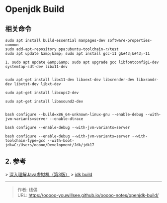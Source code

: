# Openjdk Build


## 相关命令

```shell
sudo apt install build-essential manpages-dev software-properties-common
sudo add-apt-repository ppa:ubuntu-toolchain-r/test
sudo apt update &amp;&amp; sudo apt install gcc-11 g&#43;&#43;-11

1. sudo apt update &amp;&amp; sudo apt upgrade gcc libfontconfig1-dev systemtap-sdt-dev libx11-dev


sudo apt-get install libx11-dev libxext-dev libxrender-dev libxrandr-dev libxtst-dev libxt-dev

sudo apt-get install libcups2-dev

sudo apt-get install libasound2-dev


bash configure --build=x86_64-unknown-linux-gnu --enable-debug --with-jvm-variants=server --enable-dtrace

bash configure --enable-debug --with-jvm-variants=server 

bash configure --enable-debug --with-jvm-variants=server --with-toolchain-type=gcc --with-boot-jdk=C:/Users/ooooo/Development/Jdk/jdk17 
```


## 2. 参考

&gt; [深入理解Java虚拟机（第3版）](https://book.douban.com/subject/34907497/)
&gt; [jdk build](https://openjdk.org/groups/build/doc/building.html)


---

> 作者: 线偶  
> URL: https://ooooo-youwillsee.github.io/ooooo-notes/openjdk-build/  

